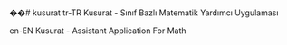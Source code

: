 ��# kusurat
tr-TR
Kusurat - Sınıf Bazlı Matematik Yardımcı Uygulaması

en-EN
Kusurat - Assistant Application For Math
